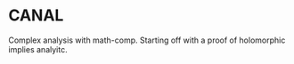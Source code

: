 # CANAL

Complex analysis with math-comp. Starting off with a proof of holomorphic implies analyitc.